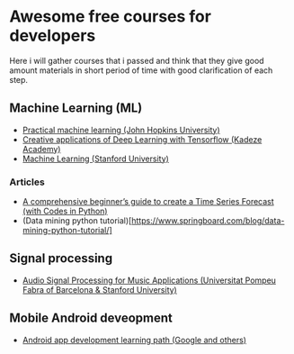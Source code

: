 # Awesome free courses for developers
Here i will gather courses that i passed and think that they give good amount materials in short period of time with good clarification of each step.

## Machine Learning (ML)
* [Practical machine learning (John Hopkins University)](https://www.coursera.org/learn/practical-machine-learning)
* [Creative applications of Deep Learning with Tensorflow (Kadeze Academy)](https://www.kadenze.com/courses/creative-applications-of-deep-learning-with-tensorflow-iv/sessions/introduction-to-tensorflow)
* [Machine Learning (Stanford University)](https://www.coursera.org/learn/machine-learning)
### Articles
* [A comprehensive beginner’s guide to create a Time Series Forecast (with Codes in Python)](https://www.analyticsvidhya.com/blog/2016/02/time-series-forecasting-codes-python/)
* (Data mining python tutorial)[https://www.springboard.com/blog/data-mining-python-tutorial/]

## Signal processing
* [Audio Signal Processing for Music Applications (Universitat Pompeu Fabra of Barcelona & Stanford University)](https://www.coursera.org/learn/audio-signal-processing)

## Mobile Android deveopment
* [Android app development learning path (Google and others)](https://www.springboard.com/learning-paths/android/)
